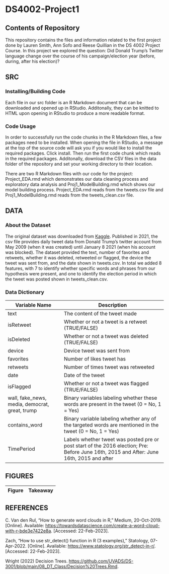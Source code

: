 # DS4002-Project1

## Contents of Repository
This repository contains the files and information related to the first project done by Lauren Smith, Ann Sofo and Reese Quillian in the DS 4002 Project Course. In this project we explored the question: Did Donald Trump’s Twitter language change over the course of his campaign/election year (before, during, after his election)?

## SRC

### Installing/Building Code
Each file in our src folder is an R Markdown document that can be downloaded and opened up in RStudio. Additonally, they can be knitted to HTML upon opening in RStudio to produce a more readable format. 

### Code Usage
In order to successfully run the code chunks in the R Markdown files, a few packages need to be installed. When opening the file in RStudio, a message at the top of the source code will ask you if you would like to install the required packages. Click install. Then run the first code chunk which reads in the required packages. Additonally, download the CSV files in the data folder of the repository and set your working directory to their location. 

There are two R Markdown files with our code for the project: Project_EDA.rmd which demonstrates our data cleaning process and exploratory data analysis and Proj1_ModelBuilding.rmd which shows our model building process. Project_EDA.rmd reads from the tweets.csv file and Proj1_ModelBuilding.rmd reads from the tweets_clean.csv file. 


## DATA

### About the Dataset
The original dataset was downloaded from [Kaggle](https://www.kaggle.com/datasets/codebreaker619/donald-trump-tweets-dataset). Published in 2021, the csv file provides daily tweet data from Donald Trump’s twitter account from May 2009 (when it was created) until January 8 2021 (when his account was blocked). The dataset provided the text, number of favorites and retweets, whether it was deleted, retweeted or flagged, the device the tweet was sent from, and the date shown in tweets.csv. In total we added 8 features, with 7 to identify whether specific words and phrases from our hypothesis were present, and one to identify the election period in which the tweet was posted shown in tweets_clean.csv. 


### Data Dictionary

| Variable Name  | Description  |
|---|---|
| text  | The content of the tweet made  |
| isRetweet  | Whether or not a tweet is a retweet (TRUE/FALSE)  |
| isDeleted  | Whether or not a tweet was deleted (TRUE/FALSE)  |
| device  | Device tweet was sent from |
| favorites  | Number of likes tweet has  |
| retweets  | Number of times tweet was retweeted  |
|  date | Date of the tweet  |
| isFlagged  | Whether or not a tweet was flagged (TRUE/FALSE)  |
|  wall, fake_news, media, democrat, great, trump | Binary variables labeling whether these words are present in the tweet (0 = No, 1 = Yes)  |
| contains_word  | Binary variable labeling whether any of the targeted words are mentioned in the tweet (0 = No, 1 = Yes)  |
| TimePeriod  | Labels whether tweet was posted pre or post start of the 2016 election; Pre: Before June 16th, 2015 and After: June 16th, 2015 and after |


## FIGURES

| Figure  | Takeaway  |
|---|---|



## REFERENCES

C.  Van den Rul, “How to generate word clouds in R,” Medium, 20-Oct-2019. [Online]. Available: https://towardsdatascience.com/create-a-word-cloud-with-r-bde3e7422e8a. [Accessed: 22-Feb-2023]. 

Zach, “How to use str_detect() function in R (3 examples),” Statology, 07-Apr-2022. [Online]. Available: https://www.statology.org/str_detect-in-r/. [Accessed: 22-Feb-2023]. 

Wright (2022) Decision Trees. https://github.com/UVADS/DS-3001/blob/main/08_DT_Class/Decision%20Trees.Rmd.


